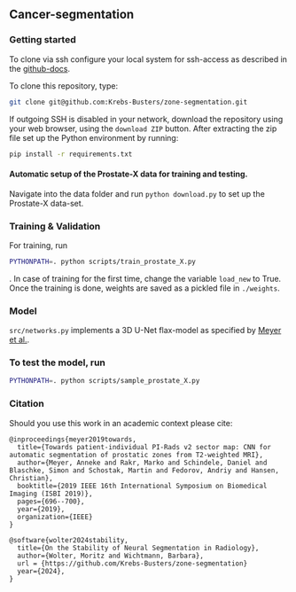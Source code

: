 Cancer-segmentation
-------------------

### Getting started
To clone via ssh configure your local system for ssh-access as described in the [github-docs](https://docs.github.com/en/authentication/connecting-to-github-with-ssh/adding-a-new-ssh-key-to-your-github-account).

To clone this repository, type:
``` bash
git clone git@github.com:Krebs-Busters/zone-segmentation.git
```
If outgoing SSH is disabled in your network, download the repository using your web browser, using the `download ZIP` button.
After extracting the zip file set up the Python environment by running:
``` bash
pip install -r requirements.txt
```

#### Automatic setup of the Prostate-X data for training and testing.
Navigate into the data folder and run `python download.py` to set up the Prostate-X data-set.


### Training & Validation
For training, run
``` bash
PYTHONPATH=. python scripts/train_prostate_X.py
```
.
In case of training for the first time, change the variable `load_new` to True.
Once the training is done, weights are saved as a pickled file in `./weights`.

### Model
`src/networks.py` implements a 3D U-Net flax-model as specified by [Meyer et al.](http://www.cas.ovgu.de/pub/2019_Meyer_ISBI_Zone_Segmentation.pdf).

### To test the model, run
``` bash
PYTHONPATH=. python scripts/sample_prostate_X.py
```


### Citation
Should you use this work in an academic context please cite:


``` 
@inproceedings{meyer2019towards,
  title={Towards patient-individual PI-Rads v2 sector map: CNN for automatic segmentation of prostatic zones from T2-weighted MRI},
  author={Meyer, Anneke and Rakr, Marko and Schindele, Daniel and Blaschke, Simon and Schostak, Martin and Fedorov, Andriy and Hansen, Christian},
  booktitle={2019 IEEE 16th International Symposium on Biomedical Imaging (ISBI 2019)},
  pages={696--700},
  year={2019},
  organization={IEEE}
}
```

```
@software{wolter2024stability,
  title={On the Stability of Neural Segmentation in Radiology},
  author={Wolter, Moritz and Wichtmann, Barbara},
  url = {https://github.com/Krebs-Busters/zone-segmentation}
  year={2024},
}
```
